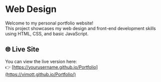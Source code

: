 # Web Design

Welcome to my personal portfolio website!  
This project showcases my web design and front-end development skills using HTML, CSS, and basic JavaScript.

## 🌐 Live Site

You can view the live version here:  
👉 [https://yourusername.github.io/Portfolio](https://vimott.github.io/Portfolio/)


